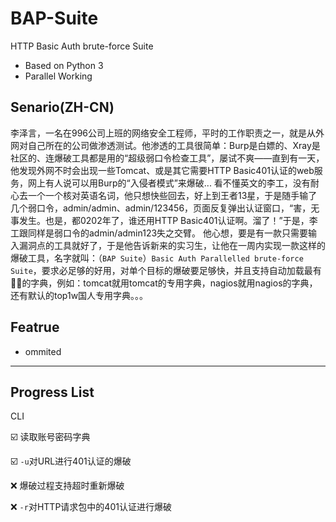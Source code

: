 # BAP-Suite
HTTP Basic Auth brute-force Suite

- Based on Python 3
- Parallel Working

## Senario(ZH-CN)
李泽言，一名在996公司上班的网络安全工程师，平时的工作职责之一，就是从外网对自己所在的公司做渗透测试。他渗透的工具很简单：Burp是白嫖的、Xray是社区的、连爆破工具都是用的“超级弱口令检查工具”，屡试不爽——直到有一天，他发现外网不时会出现一些Tomcat、或是其它需要HTTP Basic401认证的web服务，网上有人说可以用Burp的“入侵者模式”来爆破...
看不懂英文的李工，没有耐心去一个一个核对英语名词，他只想快些回去，好上到王者13星，于是随手输了几个弱口令，admin/admin、admin/123456，页面反复弹出认证窗口，“害，无事发生。也是，都0202年了，谁还用HTTP Basic401认证啊。溜了！”于是，李工跟同样是弱口令的admin/admin123失之交臂。
他心想，要是有一款只需要输入漏洞点的工具就好了，于是他告诉新来的实习生，让他在一周内实现一款这样的爆破工具，名字就叫：（`BAP Suite`）`Basic Auth Parallelled brute-force Suite`，要求必足够的好用，对单个目标的爆破要足够快，并且支持自动加载最有🐂🍺的字典，例如：tomcat就用tomcat的专用字典，nagios就用nagios的字典，还有默认的top1w国人专用字典。。。


## Featrue
- ommited


---------
## Progress List
CLI

☑️ 读取账号密码字典

☑️ `-u`对URL进行401认证的爆破

❌ 爆破过程支持超时重新爆破

❌ `-r`对HTTP请求包中的401认证进行爆破

